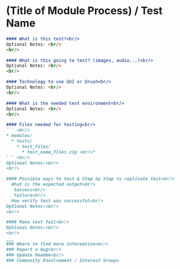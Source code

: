# (Title of Module Process) / Test Name
```md
#### What is this test?<br/>
Optional Notes: <br/>
<br/>

#### What is this going to test? (images, audio...)<br/>
Optional Notes: <br/>
<br/>

#### Technology to use GUI or Drush<br/>
Optional Notes: <br/>
<br/>

#### What is the needed test environment<br/>
Optional Notes: <br/>
<br/>

#### Files needed for testing<br/>
``` <br/>
* modules/
  * tests/
    * test_files/
      * test_name_files.zip <br/>*
``` <br/>
Optional Notes:<br/>
<br/>

#### Possible ways to test & Step by Step to replicate test<br/>
  What is the expected output<br/>
   Success<br/>
   Failure<br/>
  How verify test was successful<br/>
Optional Notes:<br/>
<br/>

#### Make test fail<br/>
Optional Notes:<br/>
<br/>
___
### Where to find more information<br/>
### Report a bug<br/>
### Update Readme<br/>
### Community Envolvement / Interest Groups
```